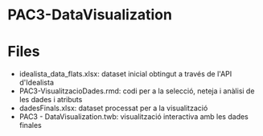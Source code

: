 # PAC3-DataVisualization
# Files
  - idealista_data_flats.xlsx: dataset inicial obtingut a través de l'API d'Idealista
  - PAC3-VisualitzacioDades.rmd: codi per a la selecció, neteja i anàlisi de les dades i atributs
  - dadesFinals.xlsx: dataset processat per a la visualització 
  - PAC3 - DataVisualization.twb: visualització interactiva amb les dades finales
